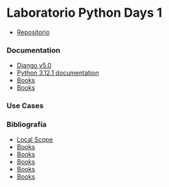 # Laboratorio Python Days 1
* [Repositorio]()

### Documentation
* [Django v5.0](https://docs.djangoproject.com/en/5.0/)
* [Python 3.12.1 documentation](https://docs.python.org/3/)
* [Books]()
* [Books]()

### Use Cases

### Bibliografía
* [Local Scope](https://www.w3schools.com/python/python_scope.asp)
* [Books]()
* [Books]()
* [Books]()
* [Books]()
* [Books]()